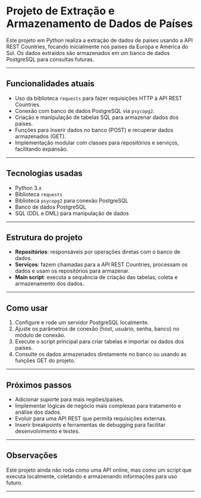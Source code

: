 # Projeto de Extração e Armazenamento de Dados de Países

Este projeto em Python realiza a extração de dados de países usando a API REST Countries, focando inicialmente nos países da Europa e América do Sul. Os dados extraídos são armazenados em um banco de dados PostgreSQL para consultas futuras.

---

## Funcionalidades atuais

- Uso da biblioteca `requests` para fazer requisições HTTP à API REST Countries.
- Conexão com banco de dados PostgreSQL via `psycopg2`.
- Criação e manipulação de tabelas SQL para armazenar dados dos países.
- Funções para inserir dados no banco (POST) e recuperar dados armazenados (GET).  
- Implementação modular com classes para repositórios e serviços, facilitando expansão.

---

## Tecnologias usadas

- Python 3.x
- Biblioteca `requests`
- Biblioteca `psycopg2` para conexão PostgreSQL
- Banco de dados PostgreSQL
- SQL (DDL e DML) para manipulação de dados

---

## Estrutura do projeto

- **Repositórios**: responsáveis por operações diretas com o banco de dados.
- **Serviços**: fazem chamadas para a API REST Countries, processam os dados e usam os repositórios para armazenar.
- **Main script**: executa a sequência de criação das tabelas, coleta e armazenamento dos dados.

---

## Como usar

1. Configure e rode um servidor PostgreSQL localmente.
2. Ajuste os parâmetros de conexão (host, usuário, senha, banco) no módulo de conexão.
3. Execute o script principal para criar tabelas e importar os dados dos países.
4. Consulte os dados armazenados diretamente no banco ou usando as funções GET do projeto.

---

## Próximos passos

- Adicionar suporte para mais regiões/países.
- Implementar lógicas de negócio mais complexas para tratamento e análise dos dados.
- Evoluir para uma API REST que permita requisições externas.
- Inserir breakpoints e ferramentas de debugging para facilitar desenvolvimento e testes.

---

## Observações

Este projeto ainda não roda como uma API online, mas como um script que executa localmente, coletando e armazenando informações para uso futuro.

---

